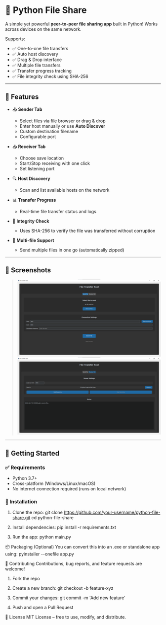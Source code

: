 # 📁 Python File Share

A simple yet powerful **peer-to-peer file sharing app** built in Python! Works across devices on the same network.

Supports:
- ✅ One-to-one file transfers
- ✅ Auto host discovery
- ✅ Drag & Drop interface
- ✅ Multiple file transfers
- ✅ Transfer progress tracking
- ✅ File integrity check using SHA-256

---

## 🎯 Features

- 📤 **Sender Tab**  
  - Select files via file browser or drag & drop  
  - Enter host manually or use **Auto Discover**  
  - Custom destination filename  
  - Configurable port

- 📥 **Receiver Tab**  
  - Choose save location  
  - Start/Stop receiving with one click  
  - Set listening port

- 🔍 **Host Discovery**  
  - Scan and list available hosts on the network

- 📊 **Transfer Progress**  
  - Real-time file transfer status and logs

- 🔐 **Integrity Check**  
  - Uses SHA-256 to verify the file was transferred without corruption

- 📁 **Multi-file Support**  
  - Send multiple files in one go (automatically zipped)

---

## 📸 Screenshots

> ![alt text](assets/sender_tab.png)
> ![alt text](assets/receiver_tab.png)

---

## 🚀 Getting Started

### ✅ Requirements
- Python 3.7+
- Cross-platform (Windows/Linux/macOS)
- No internet connection required (runs on local network)

### 🔧 Installation

1. Clone the repo:
   git clone https://github.com/your-username/python-file-share.git
   cd python-file-share

2. Install dependencies:
   pip install -r requirements.txt

3. Run the app:
   python main.py

📦 Packaging (Optional)
You can convert this into an .exe or standalone app using:
   pyinstaller --onefile app.py

🙌 Contributing
Contributions, bug reports, and feature requests are welcome!

1. Fork the repo

2. Create a new branch: git checkout -b feature-xyz

3. Commit your changes: git commit -m 'Add new feature'

4. Push and open a Pull Request

📢 License
MIT License – free to use, modify, and distribute.